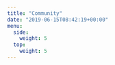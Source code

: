 ```yaml
---
title: "Community"
date: "2019-06-15T08:42:19+00:00"
menu:
  side:
    weight: 5
  top:
    weight: 5
---
```

